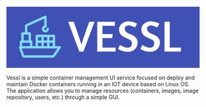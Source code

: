 <p align="center">
  <img title="vessl" src='https://raw.githubusercontent.com/cadugrillo/vessl-resources/main/vessl-banner.png' />
</p>

Vessl is a simple container management UI service focused on deploy and maintain Docker containers running in an IOT device based on Linux OS.
The application allows you to manage resources (containers, images, image repository, users, etc.) through a simple GUI.  
